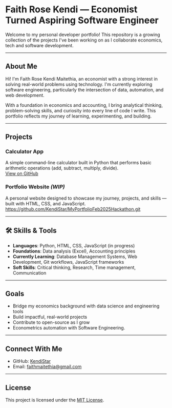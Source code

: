 #  Faith Rose Kendi — Economist Turned Aspiring Software Engineer

Welcome to my personal developer portfolio! This repository is a growing collection of the projects I've been working on as I collaborate  economics, tech and software development.

---

##  About Me

Hi! I'm Faith Rose Kendi Maitethia, an economist with a strong interest in solving real-world problems using technology. I'm currently exploring software engineering, particularly the intersection of data, automation, and web development.

With a foundation in economics and accounting, I bring analytical thinking, problem-solving skills, and curiosity into every line of code I write. This portfolio reflects my journey of learning, experimenting, and building.

---

## Projects

### Calculator App
A simple command-line calculator built in Python that performs basic arithmetic operations (add, subtract, multiply, divide).  
 [View on GitHub](https://github.com/KendiStar/calculator.py)



###  Portfolio Website *(WIP)*
A personal website designed to showcase my journey, projects, and skills — built with HTML, CSS, and JavaScript. 
https://github.com/KendiStar/MyPortfolioFeb2025Hackathon.git
 

---

## 🛠️ Skills & Tools

- **Languages**: Python, HTML, CSS, JavaScript (in progress)
- **Foundations**: Data analysis (Excel), Accounting principles
- **Currently Learning**: Database Management Systems, Web Development, Git workflows, JavaScript frameworks
- **Soft Skills**: Critical thinking, Research, Time management, Communication

---

##  Goals

- Bridge my economics background with data science and engineering tools  
- Build impactful, real-world projects  
- Contribute to open-source as I grow  
- Econometrics automation with Software Engineering.

---

##  Connect With Me

- GitHub: [KendiStar](https://github.com/KendiStar)
- Email: faithmaitethia@gmail.com


---

##  License

This project is licensed under the [MIT License](LICENSE).
